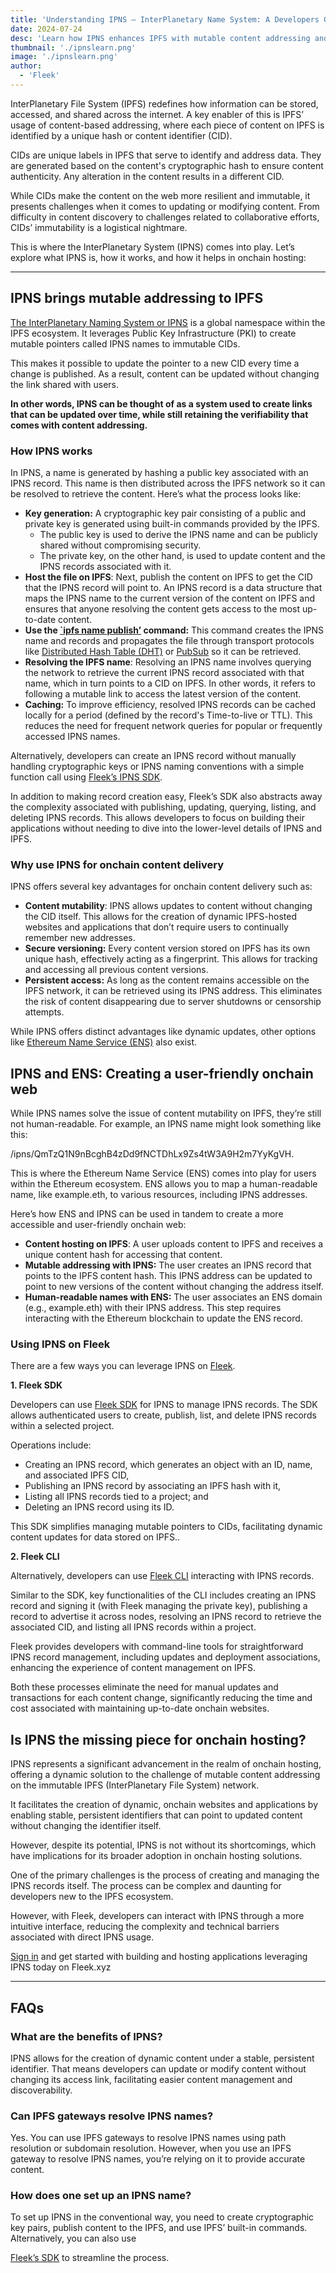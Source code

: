 ```yaml
---
title: 'Understanding IPNS — InterPlanetary Name System: A Developers Guide'
date: 2024-07-24
desc: 'Learn how IPNS enhances IPFS with mutable content addressing and enables the creation of dynamic websites and applications on the onchain web.'
thumbnail: './ipnslearn.png'
image: './ipnslearn.png'
author:
  - 'Fleek'
---
```


InterPlanetary File System (IPFS) redefines how information can be stored, accessed, and shared across the internet. A key enabler of this is IPFS’ usage of content-based addressing, where each piece of content on IPFS is identified by a unique hash or content identifier (CID).

CIDs are unique labels in IPFS that serve to identify and address data. They are generated based on the content's cryptographic hash to ensure content authenticity. Any alteration in the content results in a different CID.

While CIDs make the content on the web more resilient and immutable, it presents challenges when it comes to updating or modifying content. From difficulty in content discovery to challenges related to collaborative efforts, CIDs’ immutability is a logistical nightmare.

This is where the InterPlanetary System (IPNS) comes into play. Let’s explore what IPNS is, how it works, and how it helps in onchain hosting:

---

## **IPNS brings mutable addressing to IPFS**

<u>[The InterPlanetary Naming System or IPNS](https://docs.ipfs.tech/concepts/ipns/)</u> is a global namespace within the IPFS ecosystem. It leverages Public Key Infrastructure (PKI) to create mutable pointers called IPNS names to immutable CIDs.

This makes it possible to update the pointer to a new CID every time a change is published. As a result, content can be updated without changing the link shared with users.

**In other words, IPNS can be thought of as a system used to create links that can be updated over time, while still retaining the verifiability that comes with content addressing.**

### **How IPNS works**

In IPNS, a name is generated by hashing a public key associated with an IPNS record. This name is then distributed across the IPFS network so it can be resolved to retrieve the content. Here’s what the process looks like:

- **Key generation:** A cryptographic key pair consisting of a public and private key is generated using built-in commands provided by the IPFS.
    - The public key is used to derive the IPNS name and can be publicly shared without compromising security.
    - The private key, on the other hand, is used to update content and the IPNS records associated with it.
- **Host the file on IPFS**: Next, publish the content on IPFS to get the CID that the IPNS record will point to. An IPNS record is a data structure that maps the IPNS name to the current version of the content on IPFS and ensures that anyone resolving the content gets access to the most up-to-date content.
- **Use the <u>`[ipfs name publish](https://docs.ipfs.tech/how-to/publish-ipns/#publishing-ipns-names-with-kubo)’</u> command:** This command creates the IPNS name and records and propagates the file through transport protocols like <u>[Distributed Hash Table (DHT)](https://docs.ipfs.tech/concepts/dht/)</u> or <u>[PubSub](https://blog.ipfs.tech/25-pubsub/)</u> so it can be retrieved.
- **Resolving the IPFS name**: Resolving an IPNS name involves querying the network to retrieve the current IPNS record associated with that name, which in turn points to a CID on IPFS. In other words, it refers to following a mutable link to access the latest version of the content.
- **Caching:** To improve efficiency, resolved IPNS records can be cached locally for a period (defined by the record's Time-to-live or TTL). This reduces the need for frequent network queries for popular or frequently accessed IPNS names.

Alternatively, developers can create an IPNS record without manually handling cryptographic keys or IPNS naming conventions with a simple function call using <u>[Fleek’s IPNS SDK](https://docs.fleek.xyz/docs/SDK/ipns)</u>.

In addition to making record creation easy, Fleek’s SDK also abstracts away the complexity associated with publishing, updating, querying, listing, and deleting IPNS records. This allows developers to focus on building their applications without needing to dive into the lower-level details of IPNS and IPFS.

### **Why use IPNS for onchain content delivery**

IPNS offers several key advantages for onchain content delivery such as:

- **Content mutability**: IPNS allows updates to content without changing the CID itself. This allows for the creation of dynamic IPFS-hosted websites and applications that don’t require users to continually remember new addresses.
- **Secure versioning:** Every content version stored on IPFS has its own unique hash, effectively acting as a fingerprint. This allows for tracking and accessing all previous content versions.
- **Persistent access:** As long as the content remains accessible on the IPFS network, it can be retrieved using its IPNS address. This eliminates the risk of content disappearing due to server shutdowns or censorship attempts.

While IPNS offers distinct advantages like dynamic updates, other options like <u>[Ethereum Name Service (ENS)](https://ens.domains/)</u> also exist.

## **IPNS and ENS: Creating a user-friendly onchain web**

While IPNS names solve the issue of content mutability on IPFS, they’re still not human-readable. For example, an IPNS name might look something like this:

/ipns/QmTzQ1N9nBcghB4zDd9fNCTDhLx9Zs4tW3A9H2m7YyKgVH.

This is where the Ethereum Name Service (ENS) comes into play for users within the Ethereum ecosystem. ENS allows you to map a human-readable name, like example.eth, to various resources, including IPNS addresses.

Here’s how ENS and IPNS can be used in tandem to create a more accessible and user-friendly onchain web:

- **Content hosting on IPFS**: A user uploads content to IPFS and receives a unique content hash for accessing that content.
- **Mutable addressing with IPNS:** The user creates an IPNS record that points to the IPFS content hash. This IPNS address can be updated to point to new versions of the content without changing the address itself.
- **Human-readable names with ENS:** The user associates an ENS domain (e.g., example.eth) with their IPNS address. This step requires interacting with the Ethereum blockchain to update the ENS record.

### **Using IPNS on Fleek**

There are a few ways you can leverage IPNS on <u>[Fleek](http://fleek.xyz/)</u>.

**1. Fleek SDK**

Developers can use [Fleek SDK](https://docs.fleek.xyz/docs/SDK/ipns) for IPNS to manage IPNS records. The SDK allows authenticated users to create, publish, list, and delete IPNS records within a selected project.

Operations include:

- Creating an IPNS record, which generates an object with an ID, name, and associated IPFS CID,
- Publishing an IPNS record by associating an IPFS hash with it,
- Listing all IPNS records tied to a project; and
- Deleting an IPNS record using its ID.

This SDK simplifies managing mutable pointers to CIDs, facilitating dynamic content updates for data stored on IPFS..

**2. Fleek CLI**

Alternatively, developers can use <u>[Fleek CLI](https://docs.fleek.xyz/docs/CLI/ipns)</u> interacting with IPNS records.

Similar to the SDK, key functionalities of the CLI includes creating an IPNS record and signing it (with Fleek managing the private key), publishing a record to advertise it across nodes, resolving an IPNS record to retrieve the associated CID, and listing all IPNS records within a project.

Fleek provides developers with command-line tools for straightforward IPNS record management, including updates and deployment associations, enhancing the experience of content management on IPFS.

Both these processes eliminate the need for manual updates and transactions for each content change, significantly reducing the time and cost associated with maintaining up-to-date onchain websites.

## **Is IPNS the missing piece for onchain hosting?**

IPNS represents a significant advancement in the realm of onchain hosting, offering a dynamic solution to the challenge of mutable content addressing on the immutable IPFS (InterPlanetary File System) network.

It facilitates the creation of dynamic, onchain websites and applications by enabling stable, persistent identifiers that can point to updated content without changing the identifier itself.

However, despite its potential, IPNS is not without its shortcomings, which have implications for its broader adoption in onchain hosting solutions.

One of the primary challenges is the process of creating and managing the IPNS records itself. The process can be complex and daunting for developers new to the IPFS ecosystem.

However, with Fleek, developers can interact with IPNS through a more intuitive interface, reducing the complexity and technical barriers associated with direct IPNS usage.

<u>[Sign in](https://fleek.xyz/)</u> and get started with building and hosting applications leveraging IPNS today on Fleek.xyz

---

## **FAQs**

### **What are the benefits of IPNS?**

IPNS allows for the creation of dynamic content under a stable, persistent identifier. That means developers can update or modify content without changing its access link, facilitating easier content management and discoverability.

### **Can IPFS gateways resolve IPNS names?**

Yes. You can use IPFS gateways to resolve IPNS names using path resolution or subdomain resolution. However, when you use an IPFS gateway to resolve IPNS names, you’re relying on it to provide accurate content.

### **How does one set up an IPNS name?**

To set up IPNS in the conventional way, you need to create cryptographic key pairs, publish content to the IPFS, and use IPFS’ built-in commands. Alternatively, you can also use

<u>[Fleek’s SDK](https://docs.fleek.xyz/docs/SDK/ipns)</u> to streamline the process.